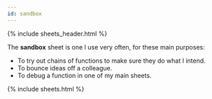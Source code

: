 ```yaml
---
id: sandbox
---
```


{% include sheets_header.html %}

The **sandbox** sheet is one I use very often, for these main purposes:

* To try out chains of functions to make sure they do what I intend.
* To bounce ideas off a colleague.
* To debug a function in one of my main sheets.

{% include sheets.html %}
